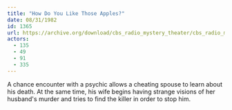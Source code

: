 ```yaml
---
title: "How Do You Like Those Apples?"
date: 08/31/1982
id: 1365
url: https://archive.org/download/cbs_radio_mystery_theater/cbs_radio_mystery_theater-1351-1399.zip/cbs_radio_mystery_theater-1351-1399%2Fcbsrmt_1365_how_do_you_like_those_apples.mp3
actors:
  - 135
  - 49
  - 91
  - 335
---
```

A chance encounter with a psychic allows a cheating spouse to learn about his death. At the same time, his wife begins having strange visions of her husband's murder and tries to find the killer in order to stop him.